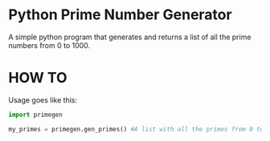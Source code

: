 # Python Prime Number Generator

A simple python program that generates and returns a list of all the prime numbers from 0 to 1000.

# HOW TO

Usage goes like this:

```python
import primegen

my_primes = primegen.gen_primes() #A list with all the primes from 0 to 1000.
```
